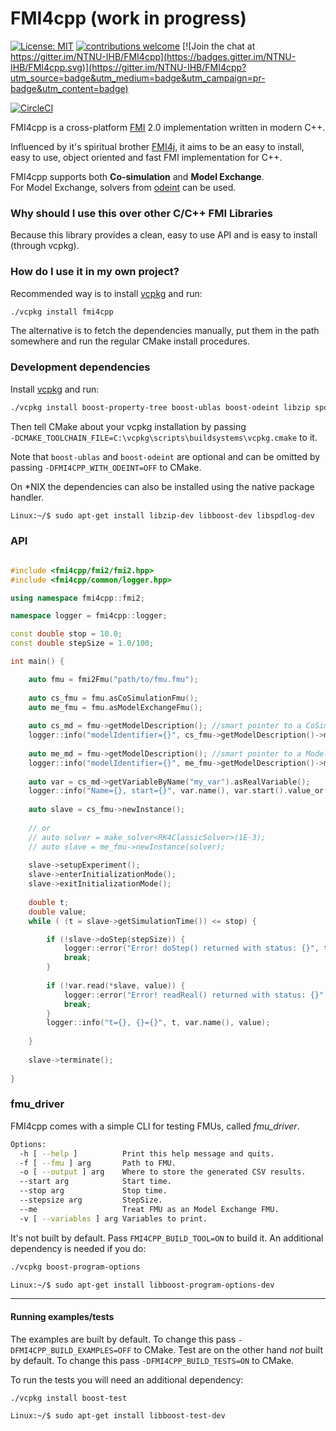 # FMI4cpp (work in progress)

[![License: MIT](https://img.shields.io/badge/License-MIT-yellow.svg)](https://opensource.org/licenses/MIT)
[![contributions welcome](https://img.shields.io/badge/contributions-welcome-brightgreen.svg?style=flat)](https://github.com/NTNU-IHB/FMU-proxy/issues)
[![Join the chat at https://gitter.im/NTNU-IHB/FMI4cpp](https://badges.gitter.im/NTNU-IHB/FMI4cpp.svg)](https://gitter.im/NTNU-IHB/FMI4cpp?utm_source=badge&utm_medium=badge&utm_campaign=pr-badge&utm_content=badge)


[![CircleCI](https://circleci.com/gh/NTNU-IHB/FMI4cpp/tree/master.svg?style=svg)](https://circleci.com/gh/NTNU-IHB/FMI4cpp/tree/master)


FMI4cpp is a cross-platform [FMI](https://fmi-standard.org/) 2.0 implementation written in modern C++.

Influenced by it's spiritual brother [FMI4j](https://github.com/SFI-Mechatronics/FMI4j), it aims to be
an easy to install, easy to use, object oriented and fast FMI implementation for C++.    

FMI4cpp supports both **Co-simulation** and **Model Exchange**. <br/>
For Model Exchange, solvers from [odeint](http://headmyshoulder.github.io/odeint-v2/doc/boost_numeric_odeint/getting_started/overview.html) can be used. 

### Why should I use this over other C/C++ FMI Libraries

Because this library provides a clean, easy to use API and is easy to install (through vcpkg).


### How do I use it in my own project?

Recommended way is to install [vcpkg](https://github.com/Microsoft/vcpkg) and run:

```bash
./vcpkg install fmi4cpp
``` 

The alternative is to fetch the dependencies manually, put them in the path somewhere and run the regular CMake install procedures. 


### Development dependencies

Install [vcpkg](https://github.com/Microsoft/vcpkg) and run:

```bash
./vcpkg install boost-property-tree boost-ublas boost-odeint libzip spdlog
``` 

Then tell CMake about your vcpkg installation by passing <br> ```-DCMAKE_TOOLCHAIN_FILE=C:\vcpkg\scripts\buildsystems\vcpkg.cmake``` to it. 

Note that ```boost-ublas``` and ```boost-odeint``` are optional and can be omitted by passing ```-DFMI4CPP_WITH_ODEINT=OFF``` to CMake.

On *NIX the dependencies can also be installed using the native package handler. 

```bash
Linux:~/$ sudo apt-get install libzip-dev libboost-dev libspdlog-dev
``` 

### API

```cpp

#include <fmi4cpp/fmi2/fmi2.hpp>
#include <fmi4cpp/common/logger.hpp>

using namespace fmi4cpp::fmi2;

namespace logger = fmi4cpp::logger;

const double stop = 10.0;
const double stepSize = 1.0/100;

int main() {

    auto fmu = fmi2Fmu("path/to/fmu.fmu");
    
    auto cs_fmu = fmu.asCoSimulationFmu();
    auto me_fmu = fmu.asModelExchangeFmu();
    
    auto cs_md = fmu->getModelDescription(); //smart pointer to a CoSimulationModelDescription instance
    logger::info("modelIdentifier={}", cs_fmu->getModelDescription()->modelIdentifier());
    
    auto me_md = fmu->getModelDescription(); //smart pointer to a ModelExchangeModelDescription instance
    logger::info("modelIdentifier={}", me_fmu->getModelDescription()->modelIdentifier());
    
    auto var = cs_md->getVariableByName("my_var").asRealVariable();
    logger::info("Name={}, start={}", var.name(), var.start().value_or(0));
              
    auto slave = cs_fmu->newInstance();
    
    // or 
    // auto solver = make_solver<RK4ClassicSolver>(1E-3);
    // auto slave = me_fmu->newInstance(solver);
         
    slave->setupExperiment();
    slave->enterInitializationMode();
    slave->exitInitializationMode();
    
    double t;
    double value;
    while ( (t = slave->getSimulationTime()) <= stop) {

        if (!slave->doStep(stepSize)) {
            logger::error("Error! doStep() returned with status: {}", to_string(slave->getLastStatus()));
            break;
        }
        
        if (!var.read(*slave, value)) {
            logger::error("Error! readReal() returned with status: {}", to_string(slave->getLastStatus()));
            break;
        }
        logger::info("t={}, {}={}", t, var.name(), value);
     
    }
    
    slave->terminate();
    
}
```


### fmu_driver

FMI4cpp comes with a simple CLI for testing FMUs, called _fmu_driver_. 

```bash
Options:
  -h [ --help ]          Print this help message and quits.
  -f [ --fmu ] arg       Path to FMU.
  -o [ --output ] arg    Where to store the generated CSV results.
  --start arg            Start time.
  --stop arg             Stop time.
  --stepsize arg         StepSize.
  --me                   Treat FMU as an Model Exchange FMU.
  -v [ --variables ] arg Variables to print.
```

It's not built by default. Pass ```FMI4CPP_BUILD_TOOL=ON``` to build it. 
An additional dependency is needed if you do:

```bash
./vcpkg boost-program-options
```
```bash
Linux:~/$ sudo apt-get install libboost-program-options-dev
```

***

#### Running examples/tests

The examples are built by default. To change this pass ```-DFMI4CPP_BUILD_EXAMPLES=OFF``` to CMake.
Test are on the other hand _not_ built by default. To change this pass ```-DFMI4CPP_BUILD_TESTS=ON``` to CMake.

To run the tests you will need an additional dependency:

```
./vcpkg install boost-test
``` 
```bash
Linux:~/$ sudo apt-get install libboost-test-dev
```
